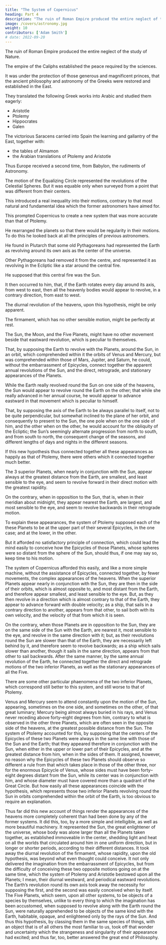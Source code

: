 ```yaml
---
title: "The System of Copernicus"
heading: Part 4
description: "The ruin of Roman Empire produced the entire neglect of the study of Nature"
image: /covers/astronomy.jpg
weight: 10
contributors: ['Adam Smith']
# date: 2022-09-20
---
```



The ruin of Roman Empire produced the entire neglect of the study of Nature. 

The empire of the Caliphs established the peace required by the sciences. 

It was under the protection of those generous and magnificent princes, that the ancient philosophy and astronomy of the Greeks were restored and established in the East.


<!-- just, and religious government diffused over their vast
tranquillity, which their mild,
empire, revived the curiosity of mankind, to inquire into the connecting principles of
nature. The fame of the Greek and Roman learning, which was then recent in the
memories of men, made them desire to know, concerning these abstruse subjects, what
were the doctrines of the so much renowned sages of those two nations. -->

They translated the following Greek works into Arabic and studied them eagerly:
- Aristotle
- Ptolemy
- Hippocrates
- Galen

<!-- The superiority which they easily discovered in them, above
39
the rude essays which their own nation
had yet had time to produce, and which were
such, we may suppose, as arise every where in the first infancy of science, necessarily
determined them to embrace their systems, particularly that of Astronomy: neither were
they ever afterwards able to throw off their authority. For, though the munificence of
the Abassides, the second race of the Califfs, is said to have supplied the Arabian
astronomers with larger and better instruments, than any that were known to Ptolemy
and Hipparchus, the study of the sciences seems, in that mighty empire, to have been
either of too short, or too interrupted a continuance, to allow them to make any
considerable correction in the doctrines of those old mathematicians. The imaginations
of mankind had not yet got time to grow so familiar with the ancient systems, as to
regard them without some degree of that astonishment which their grandeur and
novelty excited; a novelty of a peculiar kind, which had at once the grace of what was
new, and the authority of what was ancient. They were still, therefore, too much
enslaved to those systems, to dare to depart from them, when those confusions which shook, and at last overturned the peaceful throne of the Califfs, banished the study of
the sciences from that empire. They had, however, before this, made some considerable
improvements: they had measured the obliquity of the Ecliptic, with more accuracy than
had been done before. The tables of Ptolemy had, by the length of time, and by the
inaccuracy of the observations upon which they were founded, become altogether wide
of what was the real situation of the heavenly bodies, as he himself indeed had foretold
they would do. It became necessary, therefore, to form new ones, which was
40
under whom, too, was
accordingly executed by the orders of the Califf Almamon,
made the first mensuration of the Earth that we know of, after the commencement of
41
the Christian Aera, by two Arabian astronomers, who, in the plain of Sennaar,
measured two degrees of its circumference. -->


The victorious Saracens carried into Spain the learning and gallantry of the East, together with:
- the tables of Almamon
- the Arabian translations of Ptolemy and Aristotle

Thus Europe received a second time, from Babylon, the rudiments of Astronomy. 

<!-- The writings of Ptolemy were
and the Peripatetic philosophy was studied in
translated from Arabic into Latin;
Averroes and Avicenna with as much eagerness, and with as much submission to its
43
doctrines in the West, as it had been in the East.
24
The doctrine of the Solid Spheres had, originally, been invented, in order to give a
physical account of the revolutions of the heavenly bodies, according to the system of
Concentric Circles, to which that doctrine was very easily accommodated. Those
mathematicians who invented the doctrine of Eccentric Circles and Epicycles, contented
themselves with showing, how, by supposing the heavenly bodies to revolve in such
orbits, the phaenomena might be connected together, and some sort of uniformity and
coherence be bestowed upon their real motions. The physical causes of those motions
they left to the consideration of the philosophers; though, as appears from some
passages of Ptolemy, they had some general apprehension, that they were to be
44
was adopted by
explained by a like hypothesis. But, though the system of Hipparchus
all astronomers and mathematicians, it never was received, as we have already
observed, by any one sect of philosophers among the ancients. No attempt, therefore,
seems to have been made amongst them, to accommodate to it any such hypothesis.
25
The schoolmen, who received, at once, from the Arabians, the philosophy of Aristotle,
and the astronomy of Hipparchus, were necessarily obliged to reconcile them to one
another, and to connect together the revolutions of the Eccentric Circles and Epicycles of
the one, by the solid Spheres of the other. Many different attempts of this kind were
45
in the
made by many different philosophers: but, of them all, that of Purbach,
fifteenth century, was the happiest and the most esteemed. Though his hypothesis is
the simplest of any of them, it would be in vain to describe it without a scheme; neither
is it easily intelligible with one: for, if the system of Eccentric Circles and Epicycles was
before too perplexed and intricate for the imagination to rest in it, with complete
tranquillity and satisfaction, it became much more so, when this addition had been
made to it. The world, justly indeed, applauded the ingenuity of that philosopher, who
could unite, so happily, two such seemingly inconsistent systems. His labours, however,
seem rather to have increased than to have diminished the causes of that
http://oll.libertyfund.org/Texts/LFBooks/Smith0232/GlasgowEdition/PhilosophicalSubjects... 4/8/2004Glasgow Edition of the Works and Correspondence of Adam Smith (1981-87) Vol. III ... Page 69 of 286
dissatisfaction, which the learned soon began to feel with the system of Ptolemy. He, as
well as all those who had worked upon the same plan before him, by rendering this
account of things more complex, rendered it still more embarrassing than it had been
before.
26
Neither was the complexness of this system the sole cause of the dissatisfaction, which
the world in general began, soon after the days of Purbach, to express for it. The tables
of Ptolemy having, upon account of the inaccuracy of the observations on which they
were founded, become altogether wide of the real situation of the heavenly bodies,
46
in the ninth century, were, upon the same hypothesis, composed
those of Almamon,
to correct their deviations. These again, a few ages afterwards, became, for the same
reason, equally useless. In the thirteenth century, Alphonsus, the philosophical king of
47
Castile,
found it necessary to give orders for the composition of those tables, which
bear his name. It is he, who is so well known for the whimsical impiety of using to say,
that, had he been consulted at the creation of the universe, he could have given good
advice; an apophthegm which is supposed to have proceeded from his dislike to the
intricate system of Ptolemy. In the fifteenth century, the deviation of the Alphonsine
tables began to be as sensible, as those of Ptolemy and Almamon had been before. It
appeared evident, therefore, that, though the system of Ptolemy might, in the main, be
true, certain corrections were necessary to be made in it before it could be brought to
48
For the revolution of his
correspond with exact precision to the phaenomena.
Eccentric Circles and Epicycles, supposing them to exist, could not, it was evident, be
precisely such as he represented them; since the revolutions of the heavenly bodies
deviated, in a short time, so widely from what the most exact calculations, that were
founded upon his hypothesis, represented them. It had plainly, therefore, become
necessary to correct, by more accurate observations, both the velocities and directions
of all the wheels and circles of which his hypothesis is composed. This, accordingly, was
49
the disciple, the continuator,
begun by Purbach, and carried on by Regiomontanus,
and the perfecter of the system of Purbach; and one, whose untimely death, amidst
innumerable projects for the recovery of old, and the invention and advancement of new
sciences, is, even at this day, to be regretted.
27
When you have convinced the world, that an established system ought to be corrected,
it is not very difficult to persuade them that it should be destroyed. Not long, therefore,
after the death of Regiomontanus, Copernicus began to meditate a new system, which
should connect together the celestial appearances, in a more simple as well as a more
accurate manner, than that of Ptolemy. -->



The motion of the Equalizing Circle represented the revolutions of the Celestial Spheres. But it was  equable only when surveyed from a point that was different from their centers.

This introduced a real inequality into their motions, contrary to that most natural and fundamental idea which the former astronomers have aimed for. 

This prompted Copernicus to create a new system that was more accurate than that of Ptolemy. 

He rearranged the planets so that there would be regularity in their motions. To do this he looked back at all the principles of previous astronomers. 




<!--  with which all the
authors of astronomical systems, Plato, Eudoxus, Aristotle, even Hipparchus and
The confusion, in which the old hypothesis represented the motions of the heavenly
what first suggested to him the design of forming a new
bodies, was, he tells us,
system, that these, the noblest works of nature, might no longer appear devoid of that
harmony and proportion which discover themselves in her meanest productions. What
most of all dissatisfied him, was, the motion of the Equalizing Circle, which, by
representing the revolutions of the Celestial Spheres, as equable only, when surveyed
from a point that was different from their centers, introduced a real inequality into their
motions; contrary to that most natural, and indeed fundamental idea, with which all the
authors of astronomical systems, Plato, Eudoxus, Aristotle, even Hipparchus and
Ptolemy themselves, had hitherto set out, that the real motions of such beautiful and
divine objects must necessarily be perfectly regular, and go on, in a manner, as
agreeable to the imagination, as the objects themselves are to the senses. He began to
consider, therefore, whether, by supposing the heavenly bodies to be arranged in a
different order from that in which Aristotle and Hipparchus had placed them, this so
much sought for uniformity might not be bestowed upon their motions. To discover this
arrangement, he examined all the obscure traditions delivered down to us, concerning
every other hypothesis which the ancients had invented, for the same purpose.  -->

He found in Plutarch that some old Pythagoreans had represented the Earth as revolving around its own axis as the center of the universe.
  <!-- in the centre of the universe, like a wheel around its own axis. -->

Other Pythagoreans had removed it from the centre, and represented it as revolving in the Ecliptic like a star around the central fire. 

He supposed that this central fire was the Sun.



<!-- ; and though in this he was very widely mistaken,
interpretation, that he began to consider how such an hypothesis might be made to
correspond to the appearances. The supposed authority of those old philosophers, if it
did not originally suggest to him his system, seems, at least, to have confirmed him in
an opinion, which, it is not improbable, that he had before–hand other reasons for
embracing, notwithstanding what he himself would affirm to the contrary. -->

It then occurred to him, that, if the Earth rotates every day around its axis, from west to east, then all the heavenly bodies would appear to revolve, in a contrary direction, from east to west. 

The diurnal revolution of the heavens, upon this hypothesis, might be only apparent.

The firmament, which has no other sensible motion, might be perfectly at rest.

The Sun, the Moon, and the Five Planets, might have no other movement beside that eastward revolution, which is peculiar to themselves. 

That, by supposing the Earth to revolve with the Planets, around the Sun, in an orbit, which comprehended within it the orbits of Venus and Mercury, but was comprehended within those of Mars, Jupiter, and Saturn, he could, without the embarrassment of Epicycles, connect together the apparent annual revolutions of the Sun, and the direct, retrograde, and stationary appearances of the Planets.

While the Earth really revolved round the Sun on one side of the heavens, the Sun would appear to revolve round the Earth on the other; that while she really advanced in her annual course, he would appear to advance eastward in that movement which is peculiar to himself. 

That, by supposing the axis of the Earth to be always parallel to itself, not to be quite perpendicular, but somewhat inclined to the plane of her orbit, and consequently to present to the Sun, the one pole when on the one side of him, and the other when on the other, he would account for the obliquity of the Ecliptic; the Sun’s seemingly alternate progression from north to south, and from south to north, the consequent change of the seasons, and different lengths of days and nights in the different seasons.

If this new hypothesis thus connected together all these appearances as happily as that of Ptolemy, there were others which it connected together much better. 

The 3 superior Planets, when nearly in conjunction with the Sun, appear always at the greatest distance from the Earth, are smallest, and least sensible to the eye, and seem to revolve forward in their direct motion with the greatest rapidity. 

On the contrary, when in opposition to the Sun, that is, when in their meridian about midnight, they appear nearest the Earth, are largest, and most sensible to the eye, and seem to revolve backwards in their retrograde motion. 

To explain these appearances, the system of Ptolemy supposed each of the these Planets to be at the upper part of their several Epicycles, in the one case; and at the lower, in the other. 

But it afforded no satisfactory principle of connection, which could lead the mind easily to conceive how the Epicycles of those Planets, whose spheres were so distant from the sphere of the Sun, should thus, if one may say so, keep time to his motion. 

The system of Copernicus afforded this easily, and like a more simple machine, without the assistance of Epicycles, connected together, by fewer movements, the complex appearances of the heavens.
When the superior Planets appear nearly in conjunction with the Sun, they are then in
the side of their orbits, which is almost opposite to, and most distant from the Earth,
and therefore appear smallest, and least sensible to the eye. But, as they then revolve
in a direction which is almost contrary to that of the Earth, they appear to advance
forward with double velocity; as a ship, that sails in a contrary direction to another,
appears from that other, to sail both with its own velocity, and the velocity of that from
which it is seen. 

On the contrary, when those Planets are in opposition to the Sun, they are on the same side of the Sun with the Earth, are nearest it, most sensible to the eye, and revolve in the same direction with it; but, as their revolutions round the Sun are slower than that of the Earth, they are necessarily left behind by it, and therefore seem to revolve backwards; as a ship which sails slower than another, though it sails in the same direction, appears from that other to sail backwards. After the same manner, by the same annual revolution of the Earth, he connected together the direct and
retrograde motions of the two inferior Planets, as well as the stationary appearances of
all the Five.

There are some other particular phaenomena of the two inferior Planets, which correspond still better to this system, and still worse to that of Ptolemy. 

Venus and Mercury seem to attend constantly upon the motion of the Sun, appearing, sometimes
on the one side, and sometimes on the other, of that great luminary; Mercury being
almost always buried in his rays, and Venus never receding above forty–eight degrees
from him, contrary to what is observed in the other three Planets, which are often seen
in the opposite side of the heavens, at the greatest possible distance from the Sun. The
system of Ptolemy accounted for this, by supposing that the centers of the Epicycles of
these two Planets were always in the same line with those of the Sun and the Earth;
that they appeared therefore in conjunction with the Sun, when either in the upper or
lower part of their Epicycles, and at the greatest distance from him, when in the sides of
them. It assigned, however, no reason why the Epicycles of these two Planets should
observe so different a rule from that which takes place in those of the other three, nor
for the enormous Epicycle of Venus, whose sides must have been forty–eight degrees
distant from the Sun, while its center was in conjunction with him, and whose diameter
must have covered more than a quadrant of the Great Circle. But how easily all these
appearances coincide with the hypothesis, which represents those two inferior Planets
revolving round the Sun in orbits comprehended within the orbit of the Earth, is too
obvious to require an explanation.

Thus far did this new account of things render the appearances of the heavens more
completely coherent than had been done by any of the former systems. It did this, too,
by a more simple and intelligible, as well as more beautiful machinery. It represented the Sun, the great enlightener of the universe, whose body was alone larger than all the
Planets taken together, as established immoveable in the center, shedding light and
heat on all the worlds that circulated around him in one uniform direction, but in longer
or shorter periods, according to their different distances. It took away the diurnal
revolution of the firmament, whose rapidity, upon the old hypothesis, was beyond what
even thought could conceive. It not only delivered the imagination from the
embarrassment of Epicycles, but from the difficulty of conceiving these two opposite
motions going on at the same time, which the system of Ptolemy and Aristotle bestowed
upon all the Planets; I mean, their diurnal westward, and periodical eastward
revolutions. The Earth’s revolution round its own axis took away the necessity for
supposing the first, and the second was easily conceived when by itself. The Five
Planets, which seem, upon all other systems, to be objects of a species by themselves,
unlike to every thing to which the imagination has been accustomed, when supposed to
revolve along with the Earth round the Sun, were naturally apprehended to be objects
of the same kind with the Earth, habitable, opaque, and enlightened only by the rays of
the Sun. And thus this hypothesis, by classing them in the same species of things, with
an object that is of all others the most familiar to us, took off that wonder and
uncertainty which the strangeness and singularity of their appearance had excited; and
thus far, too, better answered the great end of Philosophy.